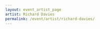 ```yaml
---
layout: event_artist_page
artist: Richard Davies
permalink: /event/artist/richard-davies/
---
```



